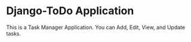 # Django-ToDo Application
This is a Task Manager Application.
You can Add, Edit, View, and Update tasks.
